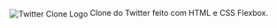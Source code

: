 <div style="text-align:center">
  <img align="center" src="https://i.pinimg.com/originals/d1/8c/b0/d18cb00e69dd2062fbdb5916ea0edd58.png" title="Twitter Clone" alt="Twitter Clone Logo">
  Clone do Twitter feito com HTML e CSS Flexbox.
<div style="text-align:center">
